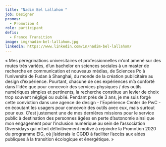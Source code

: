 ```yaml
---
title: "Nadim Bel Lallahom "
job: Designer
promos:
  - Promotion 4
role: participant
defis:
  - France Transition
image: img/nadim-bel-lallahom.jpg
linkedin: https://www.linkedin.com/in/nadim-bel-lallahom/
---
```

« Mes pérégrinations universitaires et professionnelles m’ont amené sur des routes très variées, d’un bachelor en sciences sociales à un master de recherche en communication et nouveaux médias, de Sciences Po à l’université de Fudan à Shanghai, du monde de la création publicitaire au design d’expérience. Pourtant, chacune de ces expériences m’a conforté dans l’idée que pour concevoir des services physiques / des outils numériques simples et pertinents, la recherche constitue un levier de choix trop souvent négligé ou oublié. Pendant près de 3 ans, je me suis forgé cette conviction dans une agence de design - l’Expérience Center de PwC - en écoutant les usagers pour concevoir des outils avec eux, mais surtout pour eux. C’est justement une de mes dernières missions pour le service public à destination des personnes âgées en perte d’autonomie ainsi que mon engagement pour l’inclusion numérique au sein de l’association Diversidays qui m’ont définitivement motivé à rejoindre la Promotion 2020 du programme EIG, où j’aiderais le CGDD à faciliter l’accès aux aides publiques à la transition écologique et énergétique. »
